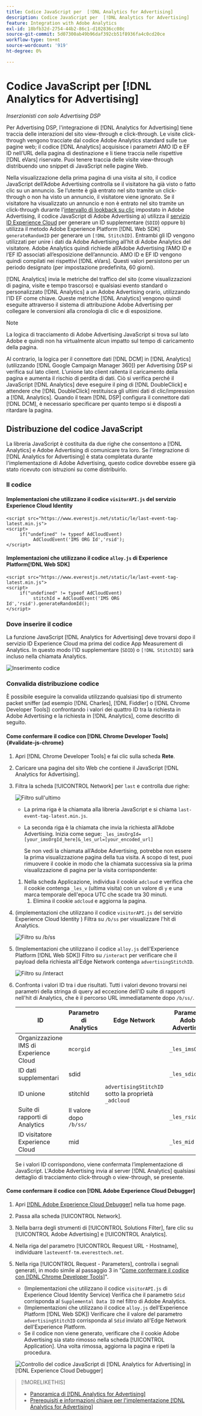 ```yaml
---
title: Codice JavaScript per  [!DNL Analytics for Advertising]
description: Codice JavaScript per  [!DNL Analytics for Advertising]
feature: Integration with Adobe Analytics
exl-id: 18bfb32d-2754-44b2-86c1-d102836cc08c
source-git-commit: 5d07300ab49b96daf392cb51f8936fa4c0cd20ce
workflow-type: tm+mt
source-wordcount: '919'
ht-degree: 0%

---
```


# Codice JavaScript per [!DNL Analytics for Advertising]

*Inserzionisti con solo Advertising DSP*

Per Advertising DSP, l&#39;integrazione di [!DNL Analytics for Advertising] tiene traccia delle interazioni del sito view-through e click-through. Le visite click-through vengono tracciate dal codice Adobe Analytics standard sulle tue pagine web; il codice [!DNL Analytics] acquisisce i parametri AMO ID e EF ID nell’URL della pagina di destinazione e li tiene traccia nelle rispettive [!DNL eVars] riservate. Puoi tenere traccia delle visite view-through distribuendo uno snippet di JavaScript nelle pagine Web.

Nella visualizzazione della prima pagina di una visita al sito, il codice JavaScript dell’Adobe Advertising controlla se il visitatore ha già visto o fatto clic su un annuncio. Se l’utente è già entrato nel sito tramite un click-through o non ha visto un annuncio, il visitatore viene ignorato. Se il visitatore ha visualizzato un annuncio e non è entrato nel sito tramite un click-through durante l&#39;[intervallo di lookback su clic](/help/integrations/analytics/prerequisites.md#lookback-a4adc) impostato in Adobe Advertising, il codice JavaScript di Adobe Advertising a) utilizza il [servizio ID Experience Cloud](https://experienceleague.adobe.com/docs/id-service/using/home.html) per generare un ID supplementare (`SDID`) oppure b) utilizza il metodo Adobe Experience Platform [!DNL Web SDK] `generateRandomID` per generare un `[!DNL StitchID]`. Entrambi gli ID vengono utilizzati per unire i dati da Adobe Advertising all’hit di Adobe Analytics del visitatore. Adobe Analytics quindi richiede all’Adobe Advertising l’AMO ID e l’EF ID associati all’esposizione dell’annuncio. AMO ID e EF ID vengono quindi compilati nei rispettivi [!DNL eVars]. Questi valori persistono per un periodo designato (per impostazione predefinita, 60 giorni).

[!DNL Analytics] invia le metriche del traffico del sito (come visualizzazioni di pagina, visite e tempo trascorso) e qualsiasi evento standard o personalizzato [!DNL Analytics] a un Adobe Advertising orario, utilizzando l&#39;ID EF come chiave. Queste metriche [!DNL Analytics] vengono quindi eseguite attraverso il sistema di attribuzione Adobe Advertising per collegare le conversioni alla cronologia di clic e di esposizione.

>[!NOTE]
>
>La logica di tracciamento di Adobe Advertising JavaScript si trova sul lato Adobe e quindi non ha virtualmente alcun impatto sul tempo di caricamento della pagina.
>
>Al contrario, la logica per il connettore dati [!DNL DCM] in [!DNL Analytics] (utilizzando [!DNL Google Campaign Manager 360]) per Advertising DSP si verifica sul lato client. L’unione lato client rallenta il caricamento della pagina e aumenta il rischio di perdita di dati. Ciò si verifica perché il JavaScript [!DNL Analytics] deve eseguire il ping di [!DNL DoubleClick] e attendere che [!DNL DoubleClick] restituisca gli ultimi dati di clic/impression a [!DNL Analytics]. Quando il team [!DNL DSP] configura il connettore dati [!DNL DCM], è necessario specificare per quanto tempo si è disposti a ritardare la pagina.

<!--
## Deploying the JavaScript Code

All users must deploy the standard JavaScript code.

Users who want to convert first-party segments from their customer data platforms to [!DNL RampIDs] or [!DNL ID5] IDs [!!!!VERIFY that it's not needed for importing segments directly from LiveRamp] must also deploy ID partner-specific JavaScript code to match conversions to view-throughs.

### The Standard Code

The standard JavaScript library consists of two lines that allow [!DNL Analytics] and Adobe Advertising to communicate with each other. If the [!DNL Analytics for Advertising] integration was completed during the Adobe Advertising implementation, then you should have already received this code with instructions on how to deploy it.

#### Implementations that use the Experience Cloud Identity Service `visitorAPI.js` code

```
<script src="https://www.everestjs.net/static/le/last-event-tag-latest.min.js">
<script>
     if("undefined" != typeof AdCloudEvent) 
          AdCloudEvent('IMS ORG Id','rsid');
</script>
```

#### Implementations that use the Experience Platform [!DNL Web SDK] `alloy.js`code

### Additional Code to Import First-Party Segments to [!DNL RampIDs] and [!DNL ID5] IDs

   * For [!DNL RampIDs], Contact your Adobe Account Team, who will give you instructions to register for a [!DNL LiveRamp] [!DNL LaunchPad] tag. Registration is free, but you must sign an agreement. Once you register, your Adobe Account Team will generate and provide a unique tag for your organization to implement on your webpages.

    [MAYBE PUT THIS BELOW] Place the [!DNL LaunchPad] tag on every page of your website, preferably as the first script within the page head tags but as high within the page head tags as possible.

   * For [!DNL ID5] IDs: Contact your Adobe Account Team, who will give you instructions to register for the tag with ID5. Registration is free, but you must sign an agreement. Once you register, a member of ID5’s technical team will provide a unique tag for your organization to implement on your webpages.
-->

## Distribuzione del codice JavaScript

La libreria JavaScript è costituita da due righe che consentono a [!DNL Analytics] e Adobe Advertising di comunicare tra loro. Se l&#39;integrazione di [!DNL Analytics for Advertising] è stata completata durante l&#39;implementazione di Adobe Advertising, questo codice dovrebbe essere già stato ricevuto con istruzioni su come distribuirlo.

### Il codice

#### Implementazioni che utilizzano il codice `visitorAPI.js` del servizio Experience Cloud Identity

```
<script src="https://www.everestjs.net/static/le/last-event-tag-latest.min.js">
<script>
     if("undefined" != typeof AdCloudEvent) 
          AdCloudEvent('IMS ORG Id','rsid');
</script>
```

#### Implementazioni che utilizzano il codice `alloy.js` di Experience Platform[!DNL Web SDK]

```
<script src="https://www.everestjs.net/static/le/last-event-tag-latest.min.js">
<script>
     if("undefined" != typeof AdCloudEvent) 
          stitchId = AdCloudEvent('IMS ORG Id','rsid').generateRandomId();
</script>
```

### Dove inserire il codice

La funzione JavaScript [!DNL Analytics for Advertising] deve trovarsi dopo il servizio ID Experience Cloud ma prima del codice App Measurement di Analytics. In questo modo l&#39;ID supplementare (`SDID`) o `[!DNL StitchID]` sarà incluso nella chiamata Analytics.

![Inserimento codice](/help/integrations/assets/a4adc-code-placement.png)

### Convalida distribuzione codice

È possibile eseguire la convalida utilizzando qualsiasi tipo di strumento packet sniffer (ad esempio [!DNL Charles], [!DNL Fiddler] o [!DNL Chrome Developer Tools]) confrontando i valori dei quattro ID tra la richiesta in Adobe Advertising e la richiesta in [!DNL Analytics], come descritto di seguito.

#### Come confermare il codice con [!DNL Chrome Developer Tools] {#validate-js-chrome}

1. Apri [!DNL Chrome Developer Tools] e fai clic sulla scheda **Rete**.

1. Caricare una pagina del sito Web che contiene il JavaScript [!DNL Analytics for Advertising].

1. Filtra la scheda [!UICONTROL Network] per `last` e controlla due righe:

   ![Filtro sull&#39;ultimo](/help/integrations/assets/a4adc-code-validation-filter-last.png)

   * La prima riga è la chiamata alla libreria JavaScript e si chiama `last-event-tag-latest.min.js`.
   * La seconda riga è la chiamata che invia la richiesta all’Adobe Advertising. Inizia come segue: `_les_imsOrgId=[your_imsOrgId_here]&_les_url=[your_encoded_url]`

     Se non vedi la chiamata all’Adobe Advertising, potrebbe non essere la prima visualizzazione pagina della tua visita. A scopo di test, puoi rimuovere il cookie in modo che la chiamata successiva sia la prima visualizzazione di pagina per la visita corrispondente:

   1. Nella scheda Applicazione, individua il cookie `adcloud` e verifica che il cookie contenga `_les_v` (ultima visita) con un valore di `y` e una marca temporale dell&#39;epoca UTC che scade tra 30 minuti.
      1. Elimina il cookie `adcloud` e aggiorna la pagina.

1. (implementazioni che utilizzano il codice `visitorAPI.js` del servizio Experience Cloud Identity ) Filtra su `/b/ss` per visualizzare l&#39;hit di Analytics.

   ![Filtro su `/b/ss`](/help/integrations/assets/a4adc-code-validation-filter-bss.png)

1. (Implementazioni che utilizzano il codice `alloy.js` dell&#39;Experience Platform [!DNL Web SDK]) Filtro su `/interact` per verificare che il payload della richiesta all&#39;Edge Network contenga `advertisingStitchID`.

   ![Filtro su `/interact`](/help/integrations/assets/a4adc-code-validation-filter-interact.png)

1. Confronta i valori ID tra i due risultati. Tutti i valori devono trovarsi nei parametri della stringa di query ad eccezione dell&#39;ID suite di rapporti nell&#39;hit di Analytics, che è il percorso URL immediatamente dopo `/b/ss/`.

   | ID | Parametro di Analytics | Edge Network | Parametro Adobe Advertising |
   | --- | --- | --- | --- |
   | Organizzazione IMS di Experience Cloud | `mcorgid` |  | `_les_imsOrgid` |
   | ID dati supplementari | sdid |  | `_les_sdid` |
   | ID unione | stitchId | `advertisingStitchID` sotto la proprietà `_adcloud` |  |
   | Suite di rapporti di Analytics | Il valore dopo `/b/ss/` | | `_les_rsid` |
   | ID visitatore Experience Cloud | mid |  | `_les_mid` |

   Se i valori ID corrispondono, viene confermata l’implementazione di JavaScript. L&#39;Adobe Advertising invia al server [!DNL Analytics] qualsiasi dettaglio di tracciamento click-through o view-through, se presente.

#### Come confermare il codice con [!DNL Adobe Experience Cloud Debugger]

1. Apri [[!DNL Adobe Experience Cloud Debugger]](https://experienceleague.adobe.com/docs/debugger/using-v2/summary.html) nella tua home page.
1. Passa alla scheda [!UICONTROL Network].
1. Nella barra degli strumenti di [!UICONTROL Solutions Filter], fare clic su [!UICONTROL Adobe Advertising] e [!UICONTROL Analytics].
1. Nella riga del parametro [!UICONTROL Request URL - Hostname], individuare `lasteventf-tm.everesttech.net`.
1. Nella riga [!UICONTROL Request - Parameters], controlla i segnali generati, in modo simile al passaggio 3 in &quot;[Come confermare il codice con [!DNL Chrome Developer Tools]](#validate-js-chrome)&quot;.
   * (Implementazioni che utilizzano il codice `visitorAPI.js` di Experience Cloud Identity Service) Verifica che il parametro `Sdid` corrisponda al `Supplemental Data ID` nel filtro di Adobe Analytics.
   * (Implementazioni che utilizzano il codice `alloy.js` dell&#39;Experience Platform [!DNL Web SDK]) Verificare che il valore del parametro `advertisingStitchID` corrisponda al `Sdid` inviato all&#39;Edge Network dell&#39;Experience Platform.
   * Se il codice non viene generato, verificare che il cookie Adobe Advertising sia stato rimosso nella scheda [!UICONTROL Application]. Una volta rimossa, aggiorna la pagina e ripeti la procedura.

   ![Controllo del codice JavaScript di [!DNL Analytics for Advertising] in [!DNL Experience Cloud Debugger]](/help/integrations/assets/a4adc-js-audit-debugger.png)

>[!MORELIKETHIS]
>
>* [Panoramica di [!DNL Analytics for Advertising]](overview.md)
>* [Prerequisiti e informazioni chiave per l&#39;implementazione [!DNL Analytics for Advertising]](prerequisites.md)
